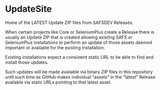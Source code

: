 # UpdateSite
Home of the LATEST Update ZIP files from SAFSDEV Releases.

When certain projects like Core or SeleniumPlus create a Release there is usually an Update ZIP 
that is created allowing existing SAFS or SeleniumPlus installations to perform an update of 
those assets deemed important or available for the existing installation.

Existing installations expect a consistent static URL to be able to find and install those updates.

Such updates will be made available via binary ZIP files in this repository until such time as 
GitHub makes individual "assets" in the "latest" Release available via static URLs pointing to 
that latest asset.
